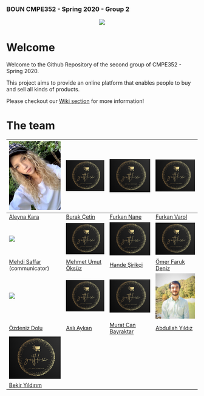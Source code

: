 ### BOUN CMPE352 - Spring 2020 - Group 2
<p align="center"> 
<img width="400" src="https://github.com/bounswe/bounswe2020group2/blob/master/milestone1/logo_circle.png">
</p>

# Welcome 

Welcome to the Github Repository of the second group of CMPE352 - Spring 2020.

This project aims to provide an online platform that enables people to buy and sell all kinds of products.
 
Please checkout our [Wiki section](https://github.com/bounswe/bounswe2020group2/wiki) for more information!
 
# The team

| <img src="https://github.com/bounswe/bounswe2020group2/blob/master/images/aleyna-kara.jpg" width="200px;"/> | <img src="https://github.com/bounswe/bounswe2020group2/blob/master/images/getflix-logo.png" width="200px;"/> | <img src="https://github.com/bounswe/bounswe2020group2/blob/master/images/getflix-logo.png" width="200px;"/> | <img src="https://github.com/bounswe/bounswe2020group2/blob/master/images/getflix-logo.png" width="200px;"/>  |
|---|---|---|---|
| [Aleyna Kara](https://github.com/bounswe/bounswe2020group2/wiki/Aleyna-Kara) |[Burak Çetin](https://github.com/bounswe/bounswe2020group2/wiki/Burak-Çetin) |[Furkan Nane](https://github.com/bounswe/bounswe2020group2/wiki/Furkan-Nane) |[Furkan Varol](https://github.com/bounswe/bounswe2020group2/wiki/Furkan-Varol) |
| <img src="https://github.com/bounswe/bounswe2020group2/blob/master/images/MehdiSaffar.jpg" width="200px;"/> |<img src="https://github.com/bounswe/bounswe2020group2/blob/master/images/getflix-logo.png" width="200px;"/> |<img src="https://github.com/bounswe/bounswe2020group2/blob/master/images/getflix-logo.png" width="200px;"/> |<img src="https://github.com/bounswe/bounswe2020group2/blob/master/images/getflix-logo.png" width="200px;"/> | 
| [Mehdi Saffar](https://github.com/bounswe/bounswe2020group2/wiki/Mehdi-Saffar) (communicator) | [Mehmet Umut Öksüz](https://github.com/bounswe/bounswe2020group2/wiki/Mehmet-Umut-Öksüz) | [Hande Şirikçi](https://github.com/bounswe/bounswe2020group2/wiki/hande-sirikci) | [Ömer Faruk Deniz](https://github.com/bounswe/bounswe2020group2/wiki/Ömer-Faruk-Deniz) | 
| <img src="https://github.com/bounswe/bounswe2020group2/blob/master/images/OzdenizDolu.jpg" width="200px;"/> |<img src="https://github.com/bounswe/bounswe2020group2/blob/master/images/getflix-logo.png" width="200px;"/> |<img src="https://github.com/bounswe/bounswe2020group2/blob/master/images/getflix-logo.png" width="200px;"/> |<img src="https://github.com/bounswe/bounswe2020group2/blob/master/images/abdullah.jpg" width="200px;"/> | 
| [Özdeniz Dolu](https://github.com/bounswe/bounswe2020group2/wiki/Özdeniz-Dolu) | [Aslı Aykan](https://github.com/bounswe/bounswe2020group2/wiki/Aslı-Aykan) |[Murat Can Bayraktar](https://github.com/bounswe/bounswe2020group2/wiki/Murat-Can-Bayraktar) | [Abdullah Yıldız](https://github.com/bounswe/bounswe2020group2/wiki/Abdullah-Yildiz) |
| <img src="https://github.com/bounswe/bounswe2020group2/blob/master/images/getflix-logo.png" width="200px;"/> |
| [Bekir Yıldırım](https://github.com/bounswe/bounswe2020group2/wiki/Bekir-Y%C4%B1ld%C4%B1r%C4%B1m) | 
